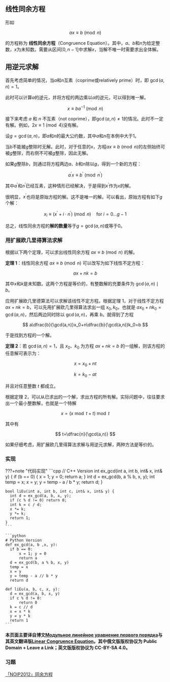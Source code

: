 ## 线性同余方程

形如

$$
ax\equiv b\pmod n
$$

的方程称为 **线性同余方程**（Congruence Equation）。其中，$a$、$b$和$n$为给定整数，$x$为未知数。需要从区间$[0, n-1]$中求解$x$，当解不唯一时需要求出全体解。

## 用逆元求解

首先考虑简单的情况，当$a$和$n$互素（coprime或relatively prime）时，即 $\gcd(a, n) = 1$。

此时可以计算$a$的逆元，并将方程的两边乘以$a$的逆元，可以得到唯一解。

$$
x\equiv ba ^ {- 1} \pmod n
$$

接下来考虑 $a$ 和 $n$ 不互素（not coprime），即$\gcd(a, n) \ne 1$的情况。此时不一定有解。例如，$2x\equiv 1\pmod 4$没有解。

设$g = \gcd(a, n)$，即$a$和$n$的最大公约数，其中$a$和$n$在本例中大于1。

当$b$不能被$g$整除时无解。此时，对于任意的$x$，方程$ax\equiv b\pmod n$的左侧始终可被$g$整除，而右侧不可被$g$整除，因此无解。

如果$g$整除$b$，则通过将方程两边$a$、$b$和$n$除以$g$，得到一个新的方程：

$$
a^{'}x\equiv b^{'} \pmod{n^{'}}
$$

其中$a^{'}$和$n^{'}$已经互素，这种情形已经解决，于是得到$x^{'}$作为$x$的解。

很明显，$x^{'}$也将是原始方程的解。这不是唯一的解。可以看出，原始方程有如下$g$个解：

$$
x_i\equiv (x^{'} + i\cdot n^{'}) \pmod n \quad \text{for } i = 0 \ldots g-1
$$

总之，线性同余方程的**解的数量**等于$g = \gcd(a, n)$或等于$0$。

### 用扩展欧几里得算法求解

根据以下两个定理，可以求出线性同余方程 $ax\equiv b \pmod n$ 的解。

**定理 1**：线性同余方程 $ax\equiv b \pmod n$ 可以改写为如下线性不定方程：

$$
ax + nk = b
$$

其中$x$和$k$是未知数。这两个方程是等价的，有整数解的充要条件为 $\gcd(a,n) \mid b$。

应用扩展欧几里德算法可以求解该线性不定方程。根据定理 1，对于线性不定方程 $ax+nk=b$，可以先用扩展欧几里得算法求出一组 $x_0,k_0$，也就是 $ax_0+nk_0=\gcd(a,n)$，然后两边同时除以 $\gcd(a,n)$，再乘 $b$。就得到了方程

$$
a\dfrac{b}{\gcd(a,n)}x_0+n\dfrac{b}{\gcd(a,n)}k_0=b
$$

于是找到方程的一个解。

**定理 2**：若 $\gcd(a,n)=1$，且 $x_0$、$k_0$ 为方程 $ax+nk=b$ 的一组解，则该方程的任意解可表示为：

$$
x=x_0+nt
$$

$$
k=k_0-at
$$

并且对任意整数 $t$ 都成立。

根据定理 2，可以从已求出的一个解，求出方程的所有解。实际问题中，往往要求出一个最小整数解，也就是一个特解

$$
x=(x \bmod t+t) \bmod t
$$

其中有

$$
t=\dfrac{n}{\gcd(a,n)}
$$

如果仔细考虑，用扩展欧几里得算法求解与用逆元求解，两种方法是等价的。

### 实现

???+note "代码实现"
    ```cpp
    // C++ Version
    int ex_gcd(int a, int b, int& x, int& y) {
      if (b == 0) {
        x = 1;
        y = 0;
        return a;
      }
      int d = ex_gcd(b, a % b, x, y);
      int temp = x;
      x = y;
      y = temp - a / b * y;
      return d;
    }
    
    bool liEu(int a, int b, int c, int& x, int& y) {
      int d = ex_gcd(a, b, x, y);
      if (c % d != 0) return 0;
      int k = c / d;
      x *= k;
      y *= k;
      return 1;
    }
    ```
    
    ```python
    # Python Version
    def ex_gcd(a, b ,x, y):
      if b == 0:
          x = 1; y = 0
          return a
      d = ex_gcd(b, a % b, x, y)
      temp = x
      x = y
      y = temp - a // b * y
      return d
    
    def liEu(a, b, c, x, y):
      d = ex_gcd(a, b, x, y)
      if c % d != 0:
          return 0
      k = c // d
      x = x * k
      y = y * k
      return 1
    ```

**本页面主要译自博文[Модульное линейное уравнение первого порядка](http://e-maxx.ru/algo/diofant_1_equation)与其英文翻译版[Linear Congruence Equation](https://cp-algorithms.com/algebra/linear_congruence_equation.html)。其中俄文版版权协议为 Public Domain + Leave a Link；英文版版权协议为 CC-BY-SA 4.0。** 

### 习题
    
[「NOIP2012」同余方程](https://loj.ac/problem/2605)
